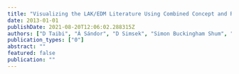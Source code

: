 ```yaml
---
title: "Visualizing the LAK/EDM Literature Using Combined Concept and Rhetorical Sentence Extraction"
date: 2013-01-01
publishDate: 2021-08-20T12:06:02.288315Z
authors: ["D Taibi", "Á Sándor", "D Simsek", "Simon Buckingham Shum", "A De Liddo", " ..."]
publication_types: ["0"]
abstract: ""
featured: false
publication: ""
---
```


